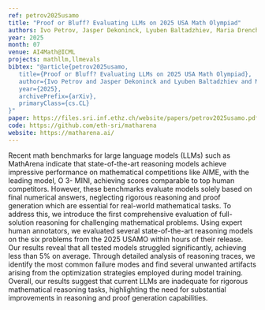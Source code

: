 ```yaml
---
ref: petrov2025usamo
title: "Proof or Bluff? Evaluating LLMs on 2025 USA Math Olympiad"
authors: Ivo Petrov, Jasper Dekoninck, Lyuben Baltadzhiev, Maria Drencheva, Kristian Minchev, Mislav Balunović, Nikola Jovanović, Martin Vechev
year: 2025
month: 07
venue: AI4Math@ICML
projects: mathllm,llmevals
bibtex: "@article{petrov2025usamo,
   title={Proof or Bluff? Evaluating LLMs on 2025 USA Math Olympiad}, 
   author={Ivo Petrov and Jasper Dekoninck and Lyuben Baltadzhiev and Maria Drencheva and Kristian Minchev and Mislav Balunović and Nikola Jovanović and Martin Vechev},
   year={2025},
   archivePrefix={arXiv},
   primaryClass={cs.CL}
}"
paper: https://files.sri.inf.ethz.ch/website/papers/petrov2025usamo.pdf
code: https://github.com/eth-sri/matharena
website: https://matharena.ai/
---
```

Recent math benchmarks for large language models (LLMs) such as MathArena indicate that state-of-the-art reasoning models achieve impressive performance on mathematical competitions like AIME, with the leading model, O 3- MINI, achieving scores comparable to top human competitors. However, these benchmarks evaluate models solely based on final numerical answers, neglecting rigorous reasoning and proof generation which are essential for real-world mathematical tasks. To address this, we introduce the first comprehensive evaluation of full-solution reasoning for challenging mathematical problems. Using expert human annotators, we evaluated several state-of-the-art reasoning models on the six problems from the 2025 USAMO within hours of their release. Our results reveal that all tested models struggled significantly, achieving less than 5% on average. Through detailed analysis of reasoning traces, we identify the most common failure modes and find several unwanted artifacts arising from the optimization strategies employed during model training. Overall, our results suggest that current LLMs are inadequate for rigorous mathematical reasoning tasks, highlighting the need for substantial improvements in reasoning and proof generation capabilities.